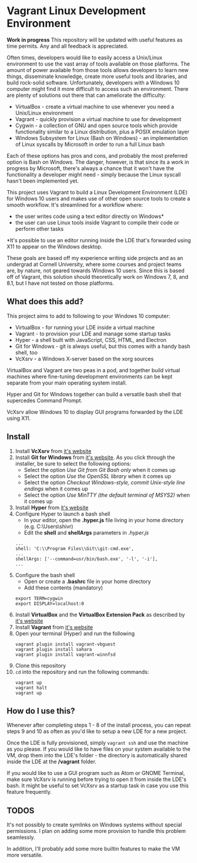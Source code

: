 # Vagrant Linux Development Environment

**Work in progress** This repository will be updated with useful features as time permits. Any and all feedback is appreciated.

Often times, developers would like to easily access a Unix/Linux environment to use the vast array of tools available on those platforms. The amount of power available from those tools allows developers to learn new things, disseminate knowledge, create more useful tools and libraries, and build rock-solid software. Unfortunately, developers with a Windows 10 computer might find it more difficult to access such an environment. There are plenty of solutions out there that can ameliorate the difficulty:
   - VirtualBox - create a virtual machine to use whenever you need a Unix/Linux environment
   - Vagrant - quickly provision a virtual machine to use for development
   - Cygwin - a collection of GNU and open source tools which provide functionality similar to a Linux distribution, plus a POSIX emulation layer
   - Windows Subsystem for Linux (Bash on Windows) - an implementation of Linux syscalls by Microsoft in order to run a full Linux bash

Each of these options has pros and cons, and probably the most preferred option is Bash on Windows. The danger, however, is that since its a work in progress by Microsoft, there's always a chance that it won't have the functionality a developer might need - simply because the Linux syscall hasn't been implemented yet. 

This project uses Vagrant to build a Linux Development Environment (LDE) for Windows 10 users and makes use of other open source tools to create a smooth workflow. It's streamlined for a workflow where:
   - the user writes code using a text editor directly on Windows*
   - the user can use Linux tools inside Vagrant to compile their code or perform other tasks

*It's possible to use an editor running inside the LDE that's forwarded using X11 to appear on the Windows desktop.

These goals are based off my experience writing side projects and as an undergrad at Cornell University, where some courses and project teams are, by nature, not geared towards Windows 10 users. Since this is based off of Vagrant, this solution should theoretically work on Windows 7, 8, and 8.1, but I have not tested on those platforms.

## What does this add?

This project aims to add to following to your Windows 10 computer:
   - VirtualBox - for running your LDE inside a virtual machine
   - Vagrant - to provision your LDE and manage some startup tasks
   - Hyper - a shell built with JavaScript, CSS, HTML, and Electron
   - Git for Windows - git is always useful, but this comes with a handy bash shell, too
   - VcXsrv - a Windows X-server based on the xorg sources

VirtualBox and Vagrant are two peas in a pod, and together build virtual machines where fine-tuning development environments can be kept separate from your main operating system install.

Hyper and Git for Windows together can build a versatile bash shell that supercedes Command Prompt.

VcXsrv allow Windows 10 to display GUI programs forwarded by the LDE using X11.

## Install
1. Install **VcXsrv** from [it's website](https://sourceforge.net/projects/vcxsrv/)
2. Install **Git for Windows** from [it's website](https://git-scm.com/download/win). As you click through the installer, be sure to select the following options:
   * Select the option *Use Git from Git Bash only* when it comes up
   * Select the option *Use the OpenSSL library* when it comes up
   * Select the option *Checkout Windows-style, commit Unix-style line endings* when it comes up
   * Select the option *Use MinTTY (the default terminal of MSYS2)* when it comes up
3. Install **Hyper** from [it's website](https://hyper.is/)
4. Configure Hyper to launch a bash shell
   * In your editor, open the **.hyper.js** file living in your home directory (e.g. C:\Users\shivr)
   * Edit the **shell** and **shellArgs** parameters in *.hyper.js*
    ```
    ...
    shell: 'C:\\Program Files\\Git\\git-cmd.exe',
    ...
    shellArgs: ['--command=usr/bin/bash.exe', '-l', '-i'],
    ...
    ```
5. Configure the bash shell
   * Open or create a **.bashrc** file in your home directory
   * Add these contents (mandatory)
    ```
    export TERM=cygwin
    export DISPLAY=localhost:0
    ```
6. Install **VirtualBox** and the **VirtualBox Extension Pack** as described by [it's website](https://www.virtualbox.org/wiki/Downloads)
7. Install **Vagrant** from [it's website](https://www.vagrantup.com/)
8. Open your terminal (Hyper) and run the following
   ```
   vagrant plugin install vagrant-vbguest
   vagrant plugin install sahara
   vagrant plugin install vagrant-winnfsd
    ```
9. Clone this repository
10. `cd` into the repository and run the following commands:
    ```
    vagrant up
    vagrant halt
    vagrant up
    ```
## How do I use this?

Whenever after completing steps 1 - 8 of the install process, you can repeat steps 9 and 10 as often as you'd like to setup a new LDE for a new project.

Once the LDE is fully provisioned, simply `vagrant ssh` and use the machine as you please. If you would like to have files on your system available to the VM, drop them into the LDE's folder - the directory is automatically shared inside the LDE at the **/vagrant** folder.

If you would like to use a GUI program such as Atom or GNOME Terminal, make sure VcXsrv is running before trying to open it from inside the LDE's bash. It might be useful to set VcXsrv as a startup task in case you use this feature frequently.

## TODOS

It's not possibly to create symlinks on Windows systems without special permissions. I plan on adding some more provision to handle this problem seamlessly.

In addition, I'll probably add some more builtin features to make the VM more versatile.
